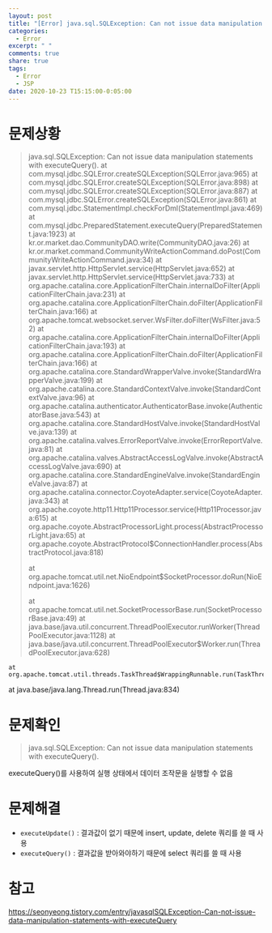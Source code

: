 ```yaml
---
layout: post
title: "[Error] java.sql.SQLException: Can not issue data manipulation statements with executeQuery()"
categories:
  - Error
excerpt: " "
comments: true
share: true
tags:
  - Error
  - JSP
date: 2020-10-23 T15:15:00-0:05:00
---
```


# 문제상황

> java.sql.SQLException: Can not issue data manipulation statements with executeQuery().
> at com.mysql.jdbc.SQLError.createSQLException(SQLError.java:965)
> at com.mysql.jdbc.SQLError.createSQLException(SQLError.java:898)
> at com.mysql.jdbc.SQLError.createSQLException(SQLError.java:887)
> at com.mysql.jdbc.SQLError.createSQLException(SQLError.java:861)
> at com.mysql.jdbc.StatementImpl.checkForDml(StatementImpl.java:469)
> at com.mysql.jdbc.PreparedStatement.executeQuery(PreparedStatement.java:1923)
> at kr.or.market.dao.CommunityDAO.write(CommunityDAO.java:26)
> at kr.or.market.command.CommunityWriteActionCommand.doPost(CommunityWriteActionCommand.java:34)
> at javax.servlet.http.HttpServlet.service(HttpServlet.java:652)
> at javax.servlet.http.HttpServlet.service(HttpServlet.java:733)
> at org.apache.catalina.core.ApplicationFilterChain.internalDoFilter(ApplicationFilterChain.java:231)
> at org.apache.catalina.core.ApplicationFilterChain.doFilter(ApplicationFilterChain.java:166)
> at org.apache.tomcat.websocket.server.WsFilter.doFilter(WsFilter.java:52)
> at org.apache.catalina.core.ApplicationFilterChain.internalDoFilter(ApplicationFilterChain.java:193)
> at org.apache.catalina.core.ApplicationFilterChain.doFilter(ApplicationFilterChain.java:166)
> at org.apache.catalina.core.StandardWrapperValve.invoke(StandardWrapperValve.java:199)
> at org.apache.catalina.core.StandardContextValve.invoke(StandardContextValve.java:96)
> at org.apache.catalina.authenticator.AuthenticatorBase.invoke(AuthenticatorBase.java:543)
> at org.apache.catalina.core.StandardHostValve.invoke(StandardHostValve.java:139)
> at org.apache.catalina.valves.ErrorReportValve.invoke(ErrorReportValve.java:81)
> at org.apache.catalina.valves.AbstractAccessLogValve.invoke(AbstractAccessLogValve.java:690)
> at org.apache.catalina.core.StandardEngineValve.invoke(StandardEngineValve.java:87)
> at org.apache.catalina.connector.CoyoteAdapter.service(CoyoteAdapter.java:343)
> at org.apache.coyote.http11.Http11Processor.service(Http11Processor.java:615)
> at org.apache.coyote.AbstractProcessorLight.process(AbstractProcessorLight.java:65)
> at org.apache.coyote.AbstractProtocol\$ConnectionHandler.process(AbstractProtocol.java:818)
>
> at org.apache.tomcat.util.net.NioEndpoint\$SocketProcessor.doRun(NioEndpoint.java:1626)
>
> at org.apache.tomcat.util.net.SocketProcessorBase.run(SocketProcessorBase.java:49)
> at java.base/java.util.concurrent.ThreadPoolExecutor.runWorker(ThreadPoolExecutor.java:1128)
> at java.base/java.util.concurrent.ThreadPoolExecutor\$Worker.run(ThreadPoolExecutor.java:628)

    at org.apache.tomcat.util.threads.TaskThread$WrappingRunnable.run(TaskThread.java:61)

at java.base/java.lang.Thread.run(Thread.java:834)

# 문제확인

> java.sql.SQLException: Can not issue data manipulation statements with executeQuery().

executeQuery()를 사용하여 실행 상태에서 데이터 조작문을 실행할 수 없음

# 문제해결

- `executeUpdate()` : 결과값이 없기 때문에 insert, update, delete 쿼리를 쓸 때 사용
- `executeQuery()` : 결과값을 받아와야하기 때문에 select 쿼리를 쓸 때 사용

# 참고

<https://seonyeong.tistory.com/entry/javasqlSQLException-Can-not-issue-data-manipulation-statements-with-executeQuery>
